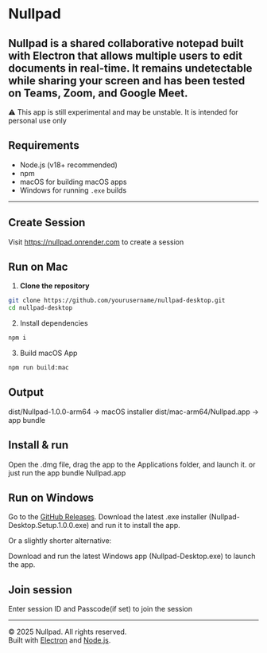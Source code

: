 # Nullpad

**Nullpad** is a shared collaborative notepad built with Electron that allows multiple users to edit documents in real-time. It remains undetectable while sharing your screen and has been tested on Teams, Zoom, and Google Meet.
---
⚠️ This app is still experimental and may be unstable. It is intended for personal use only


## Requirements

- Node.js (v18+ recommended)  
- npm  
- macOS for building macOS apps  
- Windows for running `.exe` builds  

---
## Create Session

Visit  https://nullpad.onrender.com to create a session

## Run on Mac

1. **Clone the repository**

```bash
git clone https://github.com/yourusername/nullpad-desktop.git
cd nullpad-desktop
```
2.	Install dependencies
```bash
npm i
```
3. Build macOS App
```bash
npm run build:mac
```

## Output
dist/Nullpad-1.0.0-arm64 → macOS installer
dist/mac-arm64/Nullpad.app → app bundle

## Install & run

Open the .dmg file, drag the app to the Applications folder, and launch it. or just run the app bundle Nullpad.app

## Run on Windows
Go to the [GitHub Releases](https://github.com/yourusername/nullpad-desktop/releases).
Download the latest .exe installer (Nullpad-Desktop.Setup.1.0.0.exe) and run it to install the app.

Or a slightly shorter alternative:

Download and run the latest Windows app (Nullpad-Desktop.exe) to launch the app.

## Join session 
Enter session ID and Passcode(if set) to join the session




----------------------------------

© 2025 Nullpad. All rights reserved.  
Built with [Electron](https://www.electronjs.org/) and [Node.js](https://nodejs.org/).

